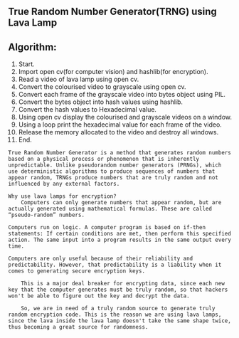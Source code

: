 ## True Random Number Generator(TRNG) using Lava Lamp

## Algorithm:
  1. Start.
  2. Import open cv(for computer vision) and hashlib(for encryption).
  3. Read a video of lava lamp using open cv.
  4. Convert the colourised video to grayscale using open cv.
  5. Convert each frame of the grayscale video into bytes object using PIL.
  6. Convert the bytes object into hash values using hashlib.
  7. Convert the hash values to Hexadecimal value.
  8. Using open cv display the colourised and grayscale videos on a window.
  9. Using a loop print the hexadecimal value for each frame of the video.
  10. Release the memory allocated to the video and destroy all windows.
  11. End.

```
True Random Number Generator is a method that generates random numbers based on a physical process or phenomenon that is inherently unpredictable. Unlike pseudorandom number generators (PRNGs), which use deterministic algorithms to produce sequences of numbers that appear random, TRNGs produce numbers that are truly random and not influenced by any external factors.

Why use lava lamps for encryption?
	Computers can only generate numbers that appear random, but are actually generated using mathematical formulas. These are called “pseudo-random” numbers.

Computers run on logic. A computer program is based on if-then statements: If certain conditions are met, then perform this specified action. The same input into a program results in the same output every time.

Computers are only useful because of their reliability and predictability. However, that predictability is a liability when it comes to generating secure encryption keys.

	This is a major deal breaker for encrypting data, since each new key that the computer generates must be truly random, so that hackers won't be able to figure out the key and decrypt the data.

	So, we are in need of a truly random source to generate truly random encryption code. This is the reason we are using lava lamps, since the lava inside the lava lamp doesn't take the same shape twice, thus becoming a great source for randomness.
```
